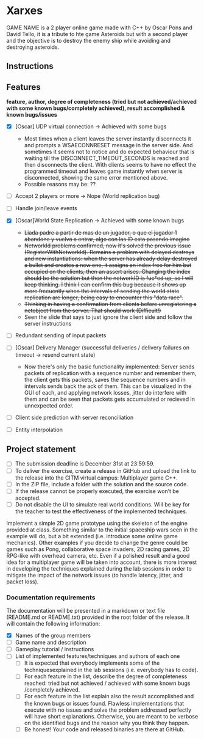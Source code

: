 # Xarxes

GAME NAME is a 2 player online game made with C++ by Oscar Pons and David Tello, it is a tribute to hte game Asteroids but with a second player and the objective is to destroy the enemy ship while avoiding and destroying asteroids.

## Instructions


## Features
**feature, author, degree of completeness (tried but not achieved/achieved with some known bugs/completely achieved), result accomplished & known bugs/issues**
* [x] [Oscar] UDP virtual connection -> Achieved with some bugs
  * Most times when a client leaves the server instantly disconnects it and prompts a WSAECONNRESET message in the server side. And sometimes it seems not to notice and do expected behaviour that is waiting till the DISCONNECT_TIMEOUT_SECONDS is reached and then disconnects the client. With clients seems to have no effect the programmed timeout and leaves game instantly when server is disconnected, showing the same error mentioned above.
  * Possible reasons may be: ??
* [ ] Accept 2 players or more -> Nope (World replication bug)
* [ ] Handle join/leave events
* [x] [Oscar]World State Replication -> Achieved with some known bugs
    * ~~Liada padre a partir de mas de un jugador, o que el jugador 1 abandone y vuelva a entrar, algo con las ID esta pasando imagino~~
	* ~~NetworkId problems confirmed, now it's solved the previous issue (RegisterWithNetworkId). Remains a problem with delayed destroys and new instantiations: when the server has already delay destroyed a bullet and creates a new one, it assigns an index free for him but occupied on the clients, then an assert arises. Changing the index should be the solution but then the networkID is fuc*ed up, so I will keep thinking. I think I can confirm this bug because it shows up more frecuently when the intervals of sending the world state replication are longer, being easy to encounter this "data race".~~
	* ~~Thinking in having a confirmation from clients before unregistering a netobject from the server. That should work (Difficult!)~~
	* Seen the slide that says to just ignore the client side and follow the server instructions
* [ ] Redundant sending of input packets
* [ ] [Oscar] Delivery Manager (successful deliveries / delivery failures on timeout -> resend current state)
	* Now there's only the basic functionality implemented: Server sends packets of replication with a sequence number and remember them, the client gets this packets, saves the sequence numbers and in intervals sends back the ack of them. This can be visualized in the GUI of each, and applying network losses, jitter do interfere with them and can be seen that packets gets accumulated or recieved in unnexpected order.
* [ ] Client side prediction with server reconciliation
* [ ] Entity interpolation


## Project statement

* [ ] The submission deadline is December 31st at 23:59:59.
* [ ] To deliver the exercise, create a release in GitHub and upload the link to the release into the CITM virtual campus: Multiplayer game C++.
* [ ] In the ZIP file, include a folder with the solution and the source code.
* [ ] If the release cannot be properly executed, the exercise won’t be accepted.
* [ ] Do not disable the UI to simulate real world conditions. Will be key for the teacher to test the effectiveness of the implemented techniques.

Implement a simple 2D game prototype using the skeleton of the engine provided at class. Something similar to the initial spaceship wars seen in the example will do, but a bit extended (i.e. introduce some online game mechanics). Other examples if you decide to change the genre could be games such as Pong, collaborative space invaders, 2D racing games, 2D RPG-like
with overhead camera, etc.
Even if a polished result and a good idea for a multiplayer game will be taken into account, there is more interest in developing the techniques explained during the lab sessions in order to mitigate the impact of the network issues (to handle latency, jitter, and packet loss).

### Documentation requirements
The documentation will be presented in a markdown or text file (README.md or README.txt) provided in the root folder of the release. It will contain the following information:
* [x] Names of the group members
* [ ] Game name and description
* [ ] Gameplay tutorial / instructions
* [ ] List of implemented features/techniques and authors of each one
    * [ ] It is expected that everybody implements some of the techniquesexplained in the lab sessions (i.e. everybody has to code).
    * [ ] For each feature in the list, describe the degree of completeness reached: tried but not achieved / achieved with some known bugs /completely achieved.
    * [ ] For each feature in the list explain also the result accomplished and the known bugs or issues found. Flawless implementations that execute with no issues and solve the problem addressed perfectly will have short explanations. Otherwise, you are meant to be verbose on the identified bugs and the reason why you think they happen. 
    * [ ] Be honest! Your code and released binaries are there at GitHub.